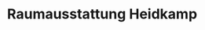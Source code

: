 ---
title: "Raumausstattung Heidkamp"
url: /molbergen/raumausstattung-heidkamp/
shop: Raumausstattung
---